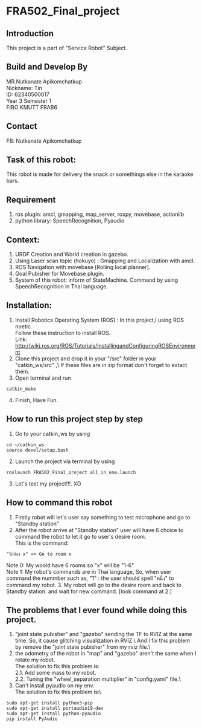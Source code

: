 # FRA502_Final_project
## Introduction
 This project is a part of "Service Robot" Subject.

## Build and Develop By
 MR.Nutkanate Apikomchatkup\
 Nickname: Tin\
 ID: 62340500017\
 Year 3 Semester 1\
 FIBO KMUTT FRAB6
 
## Contact
 FB: Nutkanate Apikomchatkup
 
## Task of  this robot:
 This robot is made for delivery the snack or somethings else in the karaoke bars.
 
## Requirement
 1. ros plugin: amcl, gmapping, map_server, rospy, movebase, actionlib
 2. python library: SpeechRecognition, Pyaudio
 
## Context:
 1. URDF Creation and World creation in gazebo.
 2. Using Laser scan topic (hokuyo) : Gmapping and Localization with amcl.
 3. ROS Navigation with movebase [Rolling local planner].
 4. Goal Pubisher for Movebase plugin.
 5. System of this robot: inform of StateMachine. Command by using SpeechRecognition in Thai language.

## Installation:
1. Install Robotics Operating System (ROS) : In this project,I using ROS noetic.\
   Follow these instruction to install ROS.\
   Link: http://wiki.ros.org/ROS/Tutorials/InstallingandConfiguringROSEnvironment
2. Clone this project and drop it in your "/src" folder in your "catkin_ws/src" ,\ 
   If these files are in zip format don't forget to extact them.
3. Open terminal and run 
```
catkin_make
```
4. Finish, Have Fun.

## How to run this project step by step
1. Go to your catkin_ws by using
```
cd ~/catkin_ws
source devel/setup.bash
```
2. Launch the project via terminal by using
```
roslaunch FRA502_Final_project all_in_one.launch
```
3. Let's test my project!!!. XD

## How to command this robot
1. Firstly robot will let's user say something to test microphone and go to "Standby station"
2. After the robot arrive at "Standby station" user will have 6 choice to command the robot to let it go to user's desire room.\
   This is the command:
```
"ไปห้อง x" => Go to room x
```
 Note 0: My woold have 6 rooms so "x" will be "1-6"\
 Note 1: My robot's commands are in Thai language, So, when user command the nummber such as, "1" : the user should spell "หนึ่ง" to command my robot.
 3. My robot will go to the desire room and back to Standby station. and wait for new command. [look command at 2.]
 
 ## The problems that I ever found while doing this project.
 1. "joint state pubisher" and "gazebo" sending the TF to RVIZ at the same time. So, it cause glitching visualization in RVIZ.\ 
    And I fix this problem by remove the "joint state pubisher" from my rviz file.\
 2. the odometry of the robot in "map" and "gazebo" aren't the same when I rotate my robot.\
    The solution to fix this problem is:\
    2.1. Add some mass to my robot.\
    2.2. Tuning the "wheel_separation multiplier" in "config.yaml" file.\
 3. Can't install pyaudio on my env.\
    The solution to fix this problem is:\
```
sudo apt-get install python3-pip
sudo apt-get install portaudio19-dev
sudo apt-get install python-pyaudio
pip install PyAudio
```
